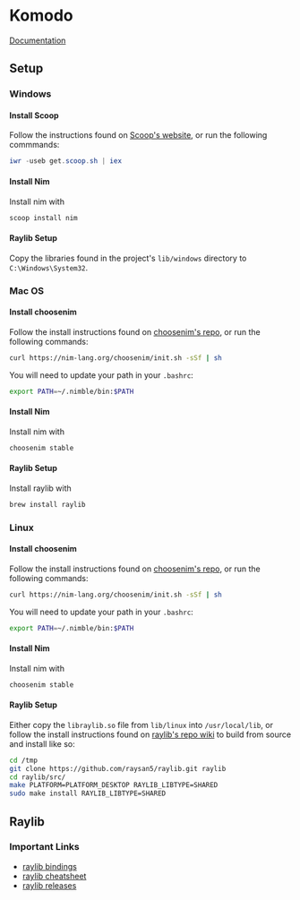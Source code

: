 # Komodo
[Documentation](https://exokomodo.github.io/KomodoNim/komodo.html)

## Setup

### Windows

#### Install Scoop
Follow the instructions found on [Scoop's website](https://scoop.sh), or run the following commmands:
```PowerShell
iwr -useb get.scoop.sh | iex
```

#### Install Nim
Install nim with
```PowerShell
scoop install nim
```

#### Raylib Setup
Copy the libraries found in the project's `lib/windows` directory to `C:\Windows\System32`.

### Mac OS

#### Install choosenim
Follow the install instructions found on [choosenim's repo](https://github.com/dom96/choosenim), or run the following commands:
```bash
curl https://nim-lang.org/choosenim/init.sh -sSf | sh
```
You will need to update your path in your `.bashrc`:
```bash
export PATH=~/.nimble/bin:$PATH
```

#### Install Nim
Install nim with
```bash
choosenim stable
```

#### Raylib Setup
Install raylib with 
```bash
brew install raylib
```

### Linux

#### Install choosenim
Follow the install instructions found on [choosenim's repo](https://github.com/dom96/choosenim), or run the following commands:
```bash
curl https://nim-lang.org/choosenim/init.sh -sSf | sh
```
You will need to update your path in your `.bashrc`:
```bash
export PATH=~/.nimble/bin:$PATH
```

#### Install Nim
Install nim with
```bash
choosenim stable
```

#### Raylib Setup
Either copy the `libraylib.so` file from `lib/linux` into `/usr/local/lib`, or follow the install instructions found on [raylib's repo wiki](https://github.com/raysan5/raylib/wiki/Working-on-GNU-Linux) to build from source and install like so:
```bash
cd /tmp
git clone https://github.com/raysan5/raylib.git raylib
cd raylib/src/
make PLATFORM=PLATFORM_DESKTOP RAYLIB_LIBTYPE=SHARED
sudo make install RAYLIB_LIBTYPE=SHARED
```

## Raylib
### Important Links
* [raylib bindings](https://github.com/Guevara-chan/Raylib-Forever)
* [raylib cheatsheet](https://www.raylib.com/cheatsheet/cheatsheet.html)
* [raylib releases](https://github.com/raysan5/raylib/releases)